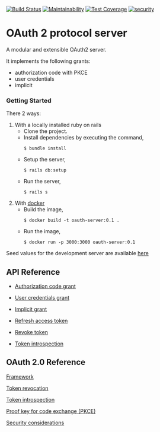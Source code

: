 [![Build Status](https://travis-ci.org/ngendah/oauth2-proto-server.svg?branch=master)](https://travis-ci.org/ngendah/oauth2-proto-server)
[![Maintainability](https://api.codeclimate.com/v1/badges/6600fbcd63dc5bdd2809/maintainability)](https://codeclimate.com/github/ngendah/oauth2-proto-server/maintainability)
[![Test Coverage](https://api.codeclimate.com/v1/badges/6600fbcd63dc5bdd2809/test_coverage)](https://codeclimate.com/github/ngendah/oauth2-proto-server/test_coverage)
[![security](https://hakiri.io/github/ngendah/oauth2-proto-server/master.svg)](https://hakiri.io/github/ngendah/oauth2-proto-server/master)

OAuth 2 protocol server 
=======================
A modular and extensible OAuth2 server.

It implements the following grants:
* authorization code with PKCE
* user credentials
* implicit

### Getting Started
There 2 ways:

1. With a locally installed ruby on rails
    * Clone the project.
    * Install dependencies by executing the command,
        ```
        $ bundle install
        ```
     * Setup the server,
        ```
        $ rails db:setup
        ```
     * Run the server,
        ```
        $ rails s
        ```
2. With [docker](www.docker.com)
    * Build the image,
        ```
        $ docker build -t oauth-server:0.1 .
        ```
    * Run the image,
        ```
        $ docker run -p 3000:3000 oauth-server:0.1
        ```

Seed values for the development server are available [here](./db/seeds.rb)

## API Reference
* [Authorization code grant](./docs/readme/authorization-code.md)

* [User credentials grant](./docs/readme/user-credentials.md)

* [Implicit grant](./docs/readme/implicit-grant.md)

* [Refresh access token](./docs/readme/refresh-access-token.md)

* [Revoke token](./docs/readme/revoke-token.md)

* [Token introspection](./docs/readme/check-token.md)

## OAuth 2.0 Reference
[Framework](https://tools.ietf.org/html/rfc6749)

[Token revocation](https://tools.ietf.org/html/rfc7009)

[Token introspection](https://tools.ietf.org/html/rfc7662)

[Proof key for code exchange (PKCE)](https://tools.ietf.org/html/rfc7636)

[Security considerations](https://tools.ietf.org/html/rfc6819)
